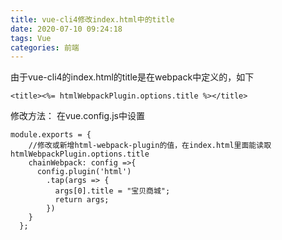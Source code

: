 ```yaml
---
title: vue-cli4修改index.html中的title
date: 2020-07-10 09:24:18
tags: Vue
categories: 前端
---
```

由于vue-cli4的index.html的title是在webpack中定义的，如下

```
<title><%= htmlWebpackPlugin.options.title %></title>
```
修改方法：
在vue.config.js中设置
<!-- more -->
```
module.exports = {
    //修改或新增html-webpack-plugin的值，在index.html里面能读取htmlWebpackPlugin.options.title
    chainWebpack: config =>{
      config.plugin('html')
        .tap(args => {
          args[0].title = "宝贝商城";
          return args;
        })
    }
  };
```


